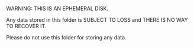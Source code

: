 WARNING: THIS IS AN EPHEMERAL DISK.

Any data stored in this folder is SUBJECT TO LOSS and THERE IS NO WAY TO
RECOVER IT.

Please do not use this folder for storing any data.

